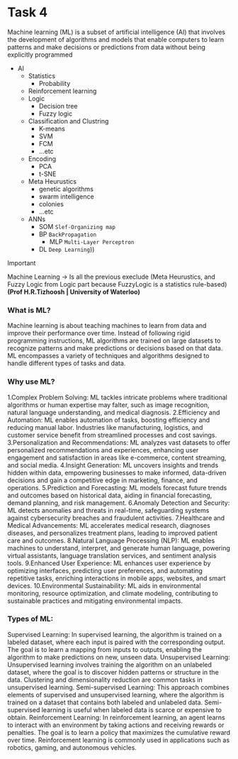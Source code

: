 # Task 4
Machine learning (ML) is a subset of artificial intelligence (AI) that involves the development of algorithms and models that enable computers to learn patterns and make decisions or predictions from data without being explicitly programmed

 - AI
   - Statistics
     - Probability
   - Reinforcement learning
   - Logic
     - Decision tree
     - Fuzzy logic
   - Classification and Clustring
     - K-means
     - SVM
     - FCM
     - ...etc
   - Encoding 
     - PCA
     - t-SNE
   - Meta Heurustics
     - genetic algorithms
     - swarm intelligence
     - colonies
     - ...etc
   - ANNs 
     - SOM `Slef-Organizing map`
     - BP `BackPropagation`
       - MLP `Multi-Layer Perceptron`
     - DL   `Deep Learning`))

> [!IMPORTANT]
> Machine Learning -> Is all the previous execlude (Meta Heurustics, and Fuzzy Logic from Logic part because FuzzyLogic is a statistics rule-based) __(Prof H.R.Tizhoosh | University of Waterloo)__

### What is ML?
Machine learning is about teaching machines to learn from data and improve their performance over time. Instead of following rigid programming instructions, ML algorithms are trained on large datasets to recognize patterns and make predictions or decisions based on that data. ML encompasses a variety of techniques and algorithms designed to handle different types of tasks and data.

### Why use ML?
1.Complex Problem Solving: ML tackles intricate problems where traditional algorithms or human expertise may falter, such as image recognition, natural language understanding, and medical diagnosis.
2.Efficiency and Automation: ML enables automation of tasks, boosting efficiency and reducing manual labor. Industries like manufacturing, logistics, and customer service benefit from streamlined processes and cost savings.
3.Personalization and Recommendations: ML analyzes vast datasets to offer personalized recommendations and experiences, enhancing user engagement and satisfaction in areas like e-commerce, content streaming, and social media.
4.Insight Generation: ML uncovers insights and trends hidden within data, empowering businesses to make informed, data-driven decisions and gain a competitive edge in marketing, finance, and operations.
5.Prediction and Forecasting: ML models forecast future trends and outcomes based on historical data, aiding in financial forecasting, demand planning, and risk management.
6.Anomaly Detection and Security: ML detects anomalies and threats in real-time, safeguarding systems against cybersecurity breaches and fraudulent activities.
7.Healthcare and Medical Advancements: ML accelerates medical research, diagnoses diseases, and personalizes treatment plans, leading to improved patient care and outcomes.
8.Natural Language Processing (NLP): ML enables machines to understand, interpret, and generate human language, powering virtual assistants, language translation services, and sentiment analysis tools.
9.Enhanced User Experience: ML enhances user experience by optimizing interfaces, predicting user preferences, and automating repetitive tasks, enriching interactions in mobile apps, websites, and smart devices.
10.Environmental Sustainability: ML aids in environmental monitoring, resource optimization, and climate modeling, contributing to sustainable practices and mitigating environmental impacts.

### Types of ML:
Supervised Learning: In supervised learning, the algorithm is trained on a labeled dataset, where each input is paired with the corresponding output. The goal is to learn a mapping from inputs to outputs, enabling the algorithm to make predictions on new, unseen data.
Unsupervised Learning: Unsupervised learning involves training the algorithm on an unlabeled dataset, where the goal is to discover hidden patterns or structure in the data. Clustering and dimensionality reduction are common tasks in unsupervised learning.
Semi-supervised Learning: This approach combines elements of supervised and unsupervised learning, where the algorithm is trained on a dataset that contains both labeled and unlabeled data. Semi-supervised learning is useful when labeled data is scarce or expensive to obtain.
Reinforcement Learning: In reinforcement learning, an agent learns to interact with an environment by taking actions and receiving rewards or penalties. The goal is to learn a policy that maximizes the cumulative reward over time. Reinforcement learning is commonly used in applications such as robotics, gaming, and autonomous vehicles.
